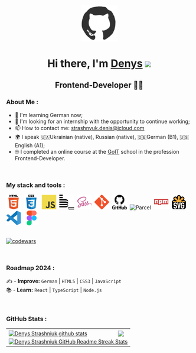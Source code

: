 <div id="header" align="center">

<img src="./images/github.gif" width="100"/>

<h1 align="center">Hi there, I'm <a href="https://github.com/lordponchik" target="_blank">Denys</a> 
<img src="https://github.com/blackcater/blackcater/raw/main/images/Hi.gif" height="32"/></h1>

<h2 align="center">Frontend-Developer 👨‍💻</h2>

</div>

### About Me :

- 🧠 I'm learning German now;
- 📝 I'm looking for an internship with the opportunity to continue working;
- 📫 How to contact me: [strashnyuk.denis@icloud.com](strashnyuk.denis@icloud.com)
- 🌍 I speak 🇺🇦Ukrainian (native), Russian (native), 🇩🇪German (B1), 🇺🇸English (A1);
- 🤓 I completed an online course at the [GoIT](https://goit.global/ua/) school in the profession Frontend-Developer.

<br>

### My stack and tools :

<div>
  <img src="./icons/stack/html5.svg" title="HTML5" alt="HTML5" width="40" height="40"/>&nbsp;
  <img src="./icons/stack/css3.svg"  title="CSS3" alt="CSS3" width="40" height="40"/>&nbsp;
  <img src="./icons/stack/javascript.svg"  title="JS" alt="JS" width="40" height="40"/>&nbsp;
  <img src="./icons/stack/bem.svg" title="Bem" alt="Bem" width="40" height="40"/>&nbsp;
  <img src="./icons/stack/sass.svg" title="Sass" alt="Sass" width="40" height="40"/>&nbsp;
  <img src="./icons/stack/git.svg" title="Git" alt="Git" width="40" height="40"/>&nbsp;
  <img src="./icons/stack/github.svg" title="GitHub"  alt="GitHub" width="40"/>&nbsp;
  <img src="./icons/stack/parcel.avif" title="Parcel" alt="Parcel" width="40" height="40"/>&nbsp;
  <img src="./icons/stack/npm.svg" title="Npm" alt="Npm" width="40" height="40"/>&nbsp;
  <img src="./icons/stack/svg.png" title="Svg" alt="Svg" width="40" height="40"/>&nbsp;
  <img src="./icons/stack/vscode.svg" title="Visual Studio Code" alt="Visual Studio Code" width="40" height="40"/>&nbsp;
  <img src="./icons/stack/figma.svg" title="Figma" alt="Figma" width="40" height="40"/>&nbsp;
</div> 

<br>

[![codewars](https://www.codewars.com/users/LordPonchik/badges/large)](https://www.codewars.com/users/LordPonchik)

<br>

### Roadmap 2024 :

✍️ - **Improve:** `German` | `HTML5` | `CSS3` | `JavaScript` <br>
📚 - **Learn:** `React` | `TypeScript` | `Node.js` <br>

<br>

### GitHub Stats :

<table align="center">
  <tr>
  <td>
  <a href="https://github.com/lordponchik/github-readme-stats"><img align="center" src="https://github-readme-stats.vercel.app/api?username=lordponchik&show_icons=true&include_all_commits=true&theme=buefy&hide_border=true" alt="Denys Strashniuk github stats" /></a>
  </td>
  <td>
  <a href="https://github.com/lordponchik/github-readme-stats"><img align="center" src="https://github-readme-stats.vercel.app/api/top-langs/?username=lordponchik&layout=compact&theme=buefy&hide_border=true" /></a>
  </td>
  </tr>
  <tr>
  <td colspan=2 align="center">
  <a href="https://git.io/streak-stats"> <img src="http://github-readme-streak-stats.herokuapp.com?user=lordponchik&hide_border=true&background=f6f8fa&currStreakLabel=000000&date_format=j%20M%5B%20Y%5D" alt="Denys Strashniuk GitHub Readme Streak Stats" /> </a>
  </td>
  </tr>
</table>
